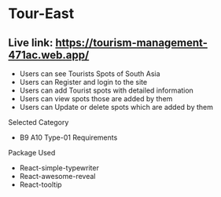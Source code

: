 # Tour-East
## Live link: https://tourism-management-471ac.web.app/

- Users can see Tourists Spots of South Asia
- Users can Register and login to the site
- Users can add Tourist spots with detailed information
- Users can view spots those are added by them
- Users can Update or delete spots which are added by them

Selected Category
- B9 A10 Type-01 Requirements

Package Used
- React-simple-typewriter
- React-awesome-reveal
- React-tooltip
